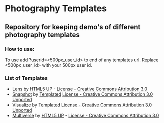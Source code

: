 # Photography Templates
## Repository for keeping demo's of different photography templates
### How to use:
To use add ?userid=<500px_user_id> to end of any templates url. Replace <500px_user_id> with your 500px user id.
### List of Templates

* [Lens](https://html5up.net/lens) by [HTML5 UP](https://html5up.net/) - [License - Creative Commons Attribution 3.0](/lens/LICENSE.txt)
* [Snapshot](https://templated.co/snapshot) by [Templated](https://templated.co) [License - Creative Commons Attribution 3.0 Unported](/snapshot/LICENSE.txt)
* [Visualize](https://templated.co/visualize) by [Templated](https://templated.co) [License - Creative Commons Attribution 3.0 Unported](/visualize/LICENSE.txt)
* [Multiverse](https://html5up.net/multiverse) by [HTML5 UP](https://html5up.net/) - [License - Creative Commons Attribution 3.0](/multiverse/LICENSE.txt)

